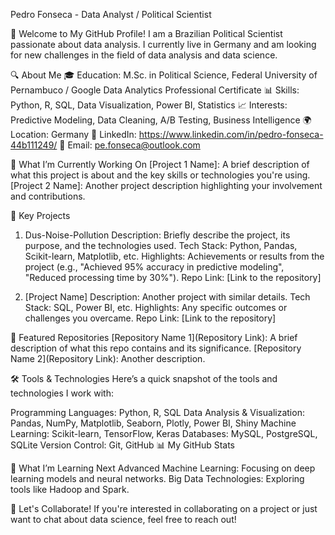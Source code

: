 Pedro Fonseca - Data Analyst / Political Scientist 

👋 Welcome to My GitHub Profile!
I am a Brazilian Political Scientist passionate about data analysis. I currently live in Germany and am looking for new challenges in the field of data analysis and data science.

🔍 About Me
🎓 Education: M.Sc. in Political Science, Federal University of Pernambuco / Google Data Analytics Professional Certificate
📊 Skills: Python, R, SQL, Data Visualization, Power BI, Statistics
📈 Interests: Predictive Modeling, Data Cleaning, A/B Testing, Business Intelligence
🌍 Location: Germany
🔗 LinkedIn: https://www.linkedin.com/in/pedro-fonseca-44b111249/
📧 Email: pe.fonseca@outlook.com

💼 What I’m Currently Working On
[Project 1 Name]: A brief description of what this project is about and the key skills or technologies you're using.
[Project 2 Name]: Another project description highlighting your involvement and contributions.

🚀 Key Projects
1. Dus-Noise-Pollution
Description: Briefly describe the project, its purpose, and the technologies used.
Tech Stack: Python, Pandas, Scikit-learn, Matplotlib, etc.
Highlights: Achievements or results from the project (e.g., "Achieved 95% accuracy in predictive modeling", "Reduced processing time by 30%").
Repo Link: [Link to the repository]

3. [Project Name]
Description: Another project with similar details.
Tech Stack: SQL, Power BI, etc.
Highlights: Any specific outcomes or challenges you overcame.
Repo Link: [Link to the repository]

🌟 Featured Repositories
[Repository Name 1](Repository Link): A brief description of what this repo contains and its significance.
[Repository Name 2](Repository Link): Another description.

🛠️ Tools & Technologies
Here’s a quick snapshot of the tools and technologies I work with:

Programming Languages: Python, R, SQL
Data Analysis & Visualization: Pandas, NumPy, Matplotlib, Seaborn, Plotly, Power BI, Shiny
Machine Learning: Scikit-learn, TensorFlow, Keras
Databases: MySQL, PostgreSQL, SQLite
Version Control: Git, GitHub
📊 My GitHub Stats

🌱 What I’m Learning Next
Advanced Machine Learning: Focusing on deep learning models and neural networks.
Big Data Technologies: Exploring tools like Hadoop and Spark.

👏 Let's Collaborate!
If you're interested in collaborating on a project or just want to chat about data science, feel free to reach out!

<!---
af-pedro/af-pedro is a ✨ special ✨ repository because its `README.md` (this file) appears on your GitHub profile.
You can click the Preview link to take a look at your changes.
--->
